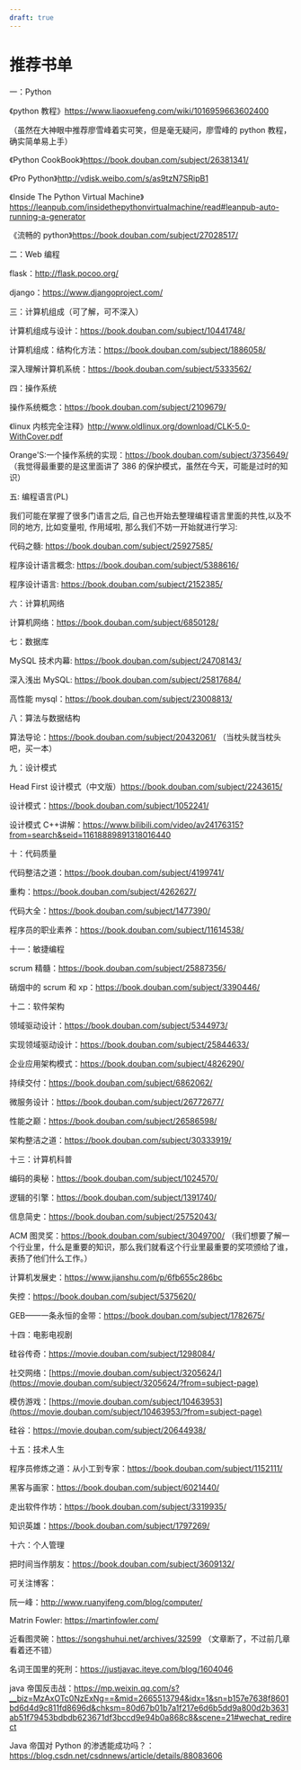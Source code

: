 ```yaml
---
draft: true
---
```


# 推荐书单

一：Python

《python 教程》https://www.liaoxuefeng.com/wiki/1016959663602400

（虽然在大神眼中推荐廖雪峰着实可笑，但是毫无疑问，廖雪峰的 python 教程，确实简单易上手）

《Python CookBook》https://book.douban.com/subject/26381341/

《Pro Python》http://vdisk.weibo.com/s/as9tzN7SRipB1

《Inside The Python Virtual Machine》 https://leanpub.com/insidethepythonvirtualmachine/read#leanpub-auto-running-a-generator

《流畅的 python》https://book.douban.com/subject/27028517/



二：Web 编程

flask：http://flask.pocoo.org/

django：https://www.djangoproject.com/



三：计算机组成（可了解，可不深入）

计算机组成与设计：https://book.douban.com/subject/10441748/

计算机组成：结构化方法：https://book.douban.com/subject/1886058/

深入理解计算机系统：https://book.douban.com/subject/5333562/





四：操作系统

操作系统概念：https://book.douban.com/subject/2109679/

《linux 内核完全注释》http://www.oldlinux.org/download/CLK-5.0-WithCover.pdf

Orange'S:一个操作系统的实现：https://book.douban.com/subject/3735649/ （我觉得最重要的是这里面讲了 386 的保护模式，虽然在今天，可能是过时的知识）



五: 编程语言(PL)

我们可能在掌握了很多门语言之后, 自己也开始去整理编程语言里面的共性,以及不同的地方, 比如变量啦, 作用域啦, 那么我们不妨一开始就进行学习:

代码之髓: https://book.douban.com/subject/25927585/

程序设计语言概念: https://book.douban.com/subject/5388616/

程序设计语言: https://book.douban.com/subject/2152385/



六：计算机网络

计算机网络：https://book.douban.com/subject/6850128/



七：数据库

MySQL 技术内幕: https://book.douban.com/subject/24708143/

深入浅出 MySQL: https://book.douban.com/subject/25817684/

高性能 mysql：https://book.douban.com/subject/23008813/



八：算法与数据结构

算法导论：https://book.douban.com/subject/20432061/ （当枕头就当枕头吧，买一本）



九：设计模式

Head First 设计模式（中文版）https://book.douban.com/subject/2243615/

设计模式：https://book.douban.com/subject/1052241/

设计模式 C++讲解：https://www.bilibili.com/video/av24176315?from=search&seid=11618889891318016440



十：代码质量

代码整洁之道：https://book.douban.com/subject/4199741/

重构：https://book.douban.com/subject/4262627/

代码大全：https://book.douban.com/subject/1477390/

程序员的职业素养：https://book.douban.com/subject/11614538/





十一：敏捷编程

scrum 精髓：https://book.douban.com/subject/25887356/

硝烟中的 scrum 和 xp：https://book.douban.com/subject/3390446/



十二：软件架构

领域驱动设计：https://book.douban.com/subject/5344973/

实现领域驱动设计：https://book.douban.com/subject/25844633/



企业应用架构模式：https://book.douban.com/subject/4826290/

持续交付：https://book.douban.com/subject/6862062/

微服务设计：https://book.douban.com/subject/26772677/



性能之巅：https://book.douban.com/subject/26586598/

架构整洁之道：https://book.douban.com/subject/30333919/





十三：计算机科普

编码的奥秘：https://book.douban.com/subject/1024570/

逻辑的引擎：https://book.douban.com/subject/1391740/

信息简史：https://book.douban.com/subject/25752043/

ACM 图灵奖：https://book.douban.com/subject/3049700/ （我们想要了解一个行业里，什么是重要的知识，那么我们就看这个行业里最重要的奖项颁给了谁，表扬了他们什么工作。）

计算机发展史：https://www.jianshu.com/p/6fb655c286bc

失控：https://book.douban.com/subject/5375620/

GEB——一条永恒的金带：https://book.douban.com/subject/1782675/



十四：电影电视剧

硅谷传奇：https://movie.douban.com/subject/1298084/

社交网络：[https://movie.douban.com/subject/3205624/](https://movie.douban.com/subject/3205624/?from=subject-page)

模仿游戏：[https://movie.douban.com/subject/10463953](https://movie.douban.com/subject/10463953/?from=subject-page)

硅谷：https://movie.douban.com/subject/20644938/



十五：技术人生

程序员修炼之道：从小工到专家：https://book.douban.com/subject/1152111/

黑客与画家：https://book.douban.com/subject/6021440/

走出软件作坊：https://book.douban.com/subject/3319935/

知识英雄：https://book.douban.com/subject/1797269/



十六：个人管理

把时间当作朋友：https://book.douban.com/subject/3609132/





可关注博客：

阮一峰：http://www.ruanyifeng.com/blog/computer/

Matrin Fowler: https://martinfowler.com/ 

近看图灵碗：https://songshuhui.net/archives/32599 （文章断了，不过前几章看着还不错）

名词王国里的死刑：https://justjavac.iteye.com/blog/1604046

java 帝国反击战：https://mp.weixin.qq.com/s?__biz=MzAxOTc0NzExNg==&mid=2665513794&idx=1&sn=b157e7638f8601bd6d4d9c811fd8696d&chksm=80d67b01b7a1f217e6d6b5dd9a800d2b3631ab51f79453bdbdb623671df3bccd9e94b0a868c8&scene=21#wechat_redirect

Java 帝国对 Python 的渗透能成功吗？：https://blog.csdn.net/csdnnews/article/details/88083606
